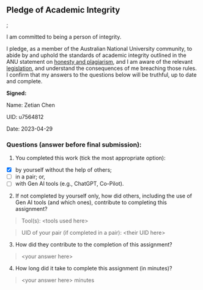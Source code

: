 ## Pledge of Academic Integrity
<DO NOT MODIFY THE STRUCTURE OF THIS FILE>;

I am committed to being a person of integrity.

I pledge, as a member of the Australian National University community,
to abide by and uphold the standards of academic integrity outlined in
the ANU statement on
[honesty and plagiarism](http://www.anu.edu.au/students/program-administration/assessments-exams/academic-honesty-plagiarism),
and I am aware of the relevant
[legislation](https://www.legislation.gov.au/Details/F2021L00997),
and understand the consequences of me breaching those rules. I confirm that my answers to the questions below will be truthful, up to date and complete.

**Signed:**

Name: Zetian Chen

UID: u7564812

Date: 2023-04-29


### Questions (answer before final submission):
1) You completed this work (tick the most appropriate option): 
- [x] by yourself without the help of others; 
- [ ] in a pair; or,
- [ ] with Gen AI tools (e.g., ChatGPT, Co-Pilot).

2) If not completed by yourself only, how did others, including the use of Gen AI tools (and which ones), contribute to completing this assignment? 
> Tool(s): \<tools used here>

> UID of your pair (if completed in a pair): \<their UID here>

3) How did they contribute to the completion of this assignment?

> \<your answer here>

4) How long did it take to complete this assignment (in minutes)?
> \<your answer here> minutes
